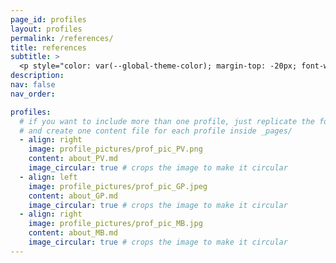 ```yaml
---
page_id: profiles
layout: profiles
permalink: /references/
title: references
subtitle: >
  <p style="color: var(--global-theme-color); margin-top: -20px; font-weight: normal;"><a href="https://marcorosso.com/it/referenze/">referenze</a>&nbsp;|&nbsp;<a href="https://marcorosso.com/es/referencia/">referencia</a></p>
description:
nav: false
nav_order:

profiles:
  # if you want to include more than one profile, just replicate the following block
  # and create one content file for each profile inside _pages/
  - align: right
    image: profile_pictures/prof_pic_PV.png
    content: about_PV.md
    image_circular: true # crops the image to make it circular
  - align: left
    image: profile_pictures/prof_pic_GP.jpeg
    content: about_GP.md
    image_circular: true # crops the image to make it circular
  - align: right
    image: profile_pictures/prof_pic_MB.jpg
    content: about_MB.md
    image_circular: true # crops the image to make it circular
---
```

